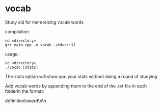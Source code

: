 # vocab
Study aid for memorizing vocab words

compilation:

	cd <directory>
	g++ main.cpp -o vocab -std=c++11

usage:

	cd <directory>
	./vocab [stats]

The stats option will show you your stats without doing a round of studying

Add vocab words by appending them to the end of the .txt file in each folderin the format:

definition\nword\n\n
